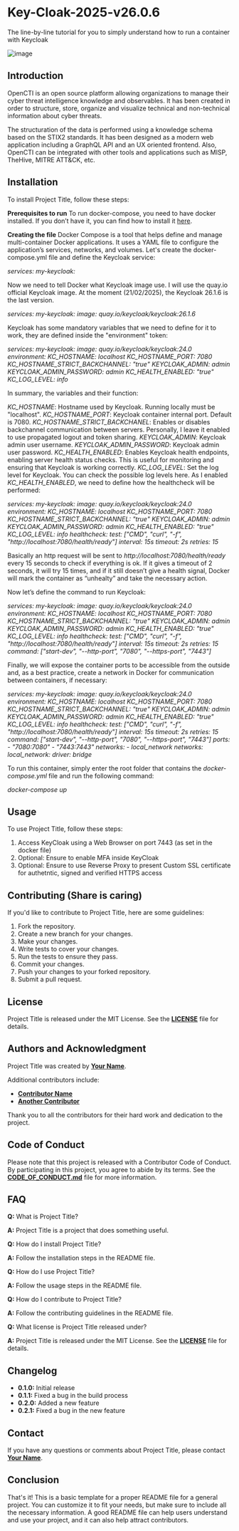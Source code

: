 # Key-Cloak-2025-v26.0.6

The line-by-line tutorial for you to simply understand how to run a container with Keycloak

![image](https://github.com/user-attachments/assets/145b34a5-a225-438f-a458-37c0d7e38352)



## **Introduction**
OpenCTI is an open source platform allowing organizations to manage their cyber threat intelligence knowledge and observables. It has been created in order to structure, store, organize and visualize technical and non-technical information about cyber threats.

The structuration of the data is performed using a knowledge schema based on the STIX2 standards. It has been designed as a modern web application including a GraphQL API and an UX oriented frontend. Also, OpenCTI can be integrated with other tools and applications such as MISP, TheHive, MITRE ATT&CK, etc.

## **Installation**

To install Project Title, follow these steps:

**Prerequisites to run**
To run docker-compose, you need to have docker installed. If you don’t have it, you can find how to install it [here](https://docs.docker.com/get-docker/).

**Creating the file**
Docker Compose is a tool that helps define and manage multi-container Docker applications. It uses a YAML file to configure the application’s services, networks, and volumes. Let's create the docker-compose.yml file and define the Keycloak service:

_services:
  my-keycloak:_

Now we need to tell Docker what Keycloak image use. I will use the quay.io official Keycloak image. At the moment (21/02/2025), the Keycloak 26.1.6 is the last version.

_services:
  my-keycloak:
    image: quay.io/keycloak/keycloak:26.1.6_

Keycloak has some mandatory variables that we need to define for it to work, they are defined inside the "environment" token:

_services:
  my-keycloak:
    image: quay.io/keycloak/keycloak:24.0
    environment:
      KC_HOSTNAME: localhost
      KC_HOSTNAME_PORT: 7080
      KC_HOSTNAME_STRICT_BACKCHANNEL: "true"
      KEYCLOAK_ADMIN: admin
      KEYCLOAK_ADMIN_PASSWORD: admin
      KC_HEALTH_ENABLED: "true"
      KC_LOG_LEVEL: info_

In summary, the variables and their function:

_KC_HOSTNAME_: Hostname used by Keycloak. Running locally must be "localhost".
_KC_HOSTNAME_PORT_: Keycloak container internal port. Default is 7080.
_KC_HOSTNAME_STRICT_BACKCHANEL_: Enables or disables backchannel communication between servers. Personally, I leave it enabled to use propagated logout and token sharing.
_KEYCLOAK_ADMIN_: Keycloak admin user username.
_KEYCLOAK_ADMIN_PASSWORD_: Keycloak admin user password.
_KC_HEALTH_ENABLED_: Enables Keycloak health endpoints, enabling server health status checks. This is useful for monitoring and ensuring that Keycloak is working correctly.
_KC_LOG_LEVEL_: Set the log level for Keycloak. You can check the possible log levels here.
As I enabled _KC_HEALTH_ENABLED_, we need to define how the healthcheck will be performed:

_services:
  my-keycloak:
    image: quay.io/keycloak/keycloak:24.0
    environment:
      KC_HOSTNAME: localhost
      KC_HOSTNAME_PORT: 7080
      KC_HOSTNAME_STRICT_BACKCHANNEL: "true"
      KEYCLOAK_ADMIN: admin
      KEYCLOAK_ADMIN_PASSWORD: admin
      KC_HEALTH_ENABLED: "true"
      KC_LOG_LEVEL: info
    healthcheck:
      test: ["CMD", "curl", "-f", "http://localhost:7080/health/ready"]
      interval: 15s
      timeout: 2s
      retries: 15_

Basically an http request will be sent to _http://localhost:7080/health/ready_ every 15 seconds to check if everything is ok. 
If it gives a timeout of 2 seconds, it will try 15 times, and if it still doesn’t give a health signal, Docker will mark the container as “unhealty” and take the necessary action.

Now let’s define the command to run Keycloak:

_services:
  my-keycloak:
    image: quay.io/keycloak/keycloak:24.0
    environment:
      KC_HOSTNAME: localhost
      KC_HOSTNAME_PORT: 7080
      KC_HOSTNAME_STRICT_BACKCHANNEL: "true"
      KEYCLOAK_ADMIN: admin
      KEYCLOAK_ADMIN_PASSWORD: admin
      KC_HEALTH_ENABLED: "true"
      KC_LOG_LEVEL: info
    healthcheck:
      test: ["CMD", "curl", "-f", "http://localhost:7080/health/ready"]
      interval: 15s
      timeout: 2s
      retries: 15
    command: ["start-dev", "--http-port", "7080", "--https-port", "7443"]_

Finally, we will expose the container ports to be accessible from the outside and, as a best practice, create a network in Docker for communication between containers, if necessary:

_services:
  my-keycloak:
    image: quay.io/keycloak/keycloak:24.0
    environment:
      KC_HOSTNAME: localhost
      KC_HOSTNAME_PORT: 7080
      KC_HOSTNAME_STRICT_BACKCHANNEL: "true"
      KEYCLOAK_ADMIN: admin
      KEYCLOAK_ADMIN_PASSWORD: admin
      KC_HEALTH_ENABLED: "true"
      KC_LOG_LEVEL: info
    healthcheck:
      test: ["CMD", "curl", "-f", "http://localhost:7080/health/ready"]
      interval: 15s
      timeout: 2s
      retries: 15
    command: ["start-dev", "--http-port", "7080", "--https-port", "7443"]
    ports:
      - "7080:7080"
      - "7443:7443"
    networks:
      - local_network
networks:
  local_network:
    driver: bridge_

To run this container, simply enter the root folder that contains the _docker-compose.yml_ file and run the following command:

_docker-compose up_

## **Usage**

To use Project Title, follow these steps:

1. Access KeyCloak using a Web Browser on port 7443 (as set in the docker file)
2. Optional: Ensure to enable MFA inside KeyCloak
3. Optional: Ensure to use Reverse Proxy to present Custom SSL certificate for authetntic, signed and verified HTTPS access

## **Contributing** (Share is caring)

If you'd like to contribute to Project Title, here are some guidelines:

1. Fork the repository.
2. Create a new branch for your changes.
3. Make your changes.
4. Write tests to cover your changes.
5. Run the tests to ensure they pass.
6. Commit your changes.
7. Push your changes to your forked repository.
8. Submit a pull request.

## **License**

Project Title is released under the MIT License. See the **[LICENSE](https://www.blackbox.ai/share/LICENSE)** file for details.

## **Authors and Acknowledgment**

Project Title was created by **[Your Name](https://github.com/username)**.

Additional contributors include:

- **[Contributor Name](https://github.com/contributor-name)**
- **[Another Contributor](https://github.com/another-contributor)**

Thank you to all the contributors for their hard work and dedication to the project.

## **Code of Conduct**

Please note that this project is released with a Contributor Code of Conduct. By participating in this project, you agree to abide by its terms. See the **[CODE_OF_CONDUCT.md](https://www.blackbox.ai/share/CODE_OF_CONDUCT.md)** file for more information.

## **FAQ**

**Q:** What is Project Title?

**A:** Project Title is a project that does something useful.

**Q:** How do I install Project Title?

**A:** Follow the installation steps in the README file.

**Q:** How do I use Project Title?

**A:** Follow the usage steps in the README file.

**Q:** How do I contribute to Project Title?

**A:** Follow the contributing guidelines in the README file.

**Q:** What license is Project Title released under?

**A:** Project Title is released under the MIT License. See the **[LICENSE](https://www.blackbox.ai/share/LICENSE)** file for details.

## **Changelog**

- **0.1.0:** Initial release
- **0.1.1:** Fixed a bug in the build process
- **0.2.0:** Added a new feature
- **0.2.1:** Fixed a bug in the new feature

## **Contact**

If you have any questions or comments about Project Title, please contact **[Your Name](you@example.com)**.

## **Conclusion**

That's it! This is a basic template for a proper README file for a general project. You can customize it to fit your needs, but make sure to include all the necessary information. A good README file can help users understand and use your project, and it can also help attract contributors.
